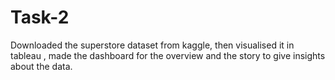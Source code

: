 # Task-2
Downloaded the superstore dataset from kaggle, then visualised it in tableau , made the dashboard for the overview and the story to give insights about the data.
